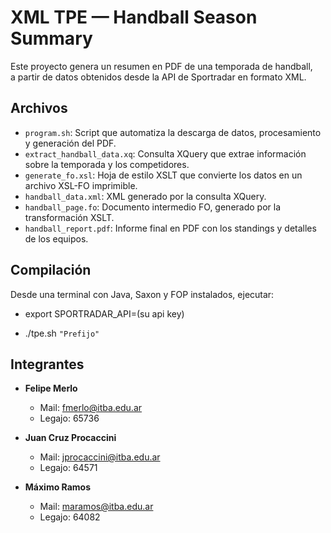# XML TPE — Handball Season Summary

Este proyecto genera un resumen en PDF de una temporada de handball,  
a partir de datos obtenidos desde la API de Sportradar en formato XML.


## Archivos

- `program.sh`: Script que automatiza la descarga de datos, procesamiento y generación del PDF.
- `extract_handball_data.xq`: Consulta XQuery que extrae información sobre la temporada y los competidores.
- `generate_fo.xsl`: Hoja de estilo XSLT que convierte los datos en un archivo XSL-FO imprimible.
- `handball_data.xml`: XML generado por la consulta XQuery.
- `handball_page.fo`: Documento intermedio FO, generado por la transformación XSLT.
- `handball_report.pdf`: Informe final en PDF con los standings y detalles de los equipos.


## Compilación

Desde una terminal con Java, Saxon y FOP instalados, ejecutar:

- export SPORTRADAR_API=(su api key)

- ./tpe.sh `"Prefijo"`


## Integrantes

- **Felipe Merlo**  
  - Mail: fmerlo@itba.edu.ar  
  - Legajo: 65736

- **Juan Cruz Procaccini**  
  - Mail: jprocaccini@itba.edu.ar  
  - Legajo: 64571

- **Máximo Ramos**  
  - Mail: maramos@itba.edu.ar  
  - Legajo: 64082
